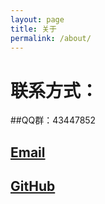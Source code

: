 ```yaml
---
layout: page
title: 关于
permalink: /about/
---
```


联系方式：
=========
##QQ群：43447852
## [Email](sky580@126.com "sky580@126.com")
## [GitHub](https://github.com/KernHu "KernHu")
